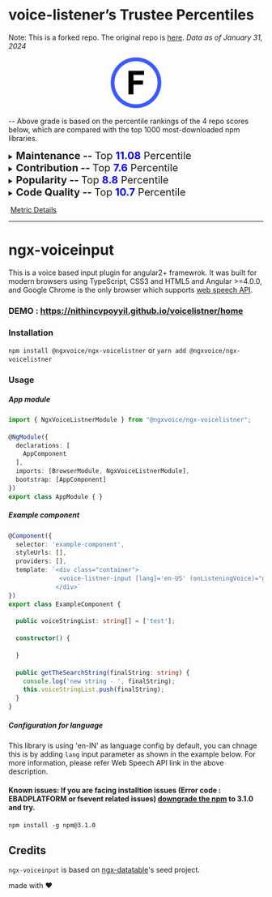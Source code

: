 # voice-listener’s Trustee Percentiles

Note: This is a forked repo. The original repo is [here](https://github.com/nithincvpoyyil/voice-listener).
*Data as of January 31, 2024*

<center><img src="./images/grade_f.svg" width="100px" height="100px"></center>

-- Above grade is based on the percentile rankings of the 4 repo scores below, which are compared with the top 1000 most-downloaded npm libraries.

<details>
<summary><span style="font-size: 20px;"><strong>Maintenance -- </strong>Top <strong><span style="color: blue;">11.08</span></strong> Percentile</summary>
<div>
<div align=center>
  <img src="./images/voice_listener/maintenance.png" width="500px" height="180px">
</div>
Activity and involvement by this project’s maintainer(s). Maintainers could increase these metrics by extending documentation and being more responsive to community participation (especially issues and PRs).<br><br>
</div>
<table>
  <tr>
    <td>
      <div>
        <strong>Issues Maintenance:</strong> Top 0.0 Percentile
        <p>How efficiently issues are addressed: issues closed and comments on issues.</p>
      </div>
      <div>
        <strong>Community Documentation:</strong> Top 26.8 Percentile
        <p>Support for the community to participate: issue and PR templates, code of conduct, governance, etc.</p>
      </div>
    </td>
    <td>
      <div>
        <strong>Code Maintenance:</strong> Top 0.0 Percentile
        <p>How efficiently code changes are addressed: commits and PRs closed, commit standards.</p>
      </div>
      <div>
        <strong>Maintainer History:</strong> Top 17.5 Percentile
        <p>Maintainer experience: maintainers' other projects.</p>
      </div>
    </td>
  </tr>
</table>
</details>


<details>
<summary><span style="font-size: 20px;"><strong>Contribution -- </strong>Top <strong><span style="color: blue;">7.6</span></strong> Percentile</summary>
<div>
<div align=center>
  <img src="./images/voice_listener/contribution.png" width="500px" height="180px">
</div>
Activity and involvement by this project’s contributors. Fostering and encouraging more contribution and participation would increase these metrics.<br><br>
</div> 
<table>
  <tr>
    <td>
      <div>
        <strong>Code Contribution:</strong> Top 12.1 Percentile
        <p>Activity to add to the codebase: commits and PRs.</p>
      </div>
      <div>
        <strong>Contributor Participation:</strong> Top 10.7 Percentile
        <p>Activity in discussion and participation: number of contributors, comments made, quality of comments.</p>
      </div>
    </td>
    <td>
      <div>
        <strong>Contributor Growth:</strong> Top 0.0 Percentile
        <p>How the project is scaling in size: change in contributors, PRs.</p>
      </div>
    </td>
  </tr>
</table>
</details>


<details>
<summary><span style="font-size: 20px;"><strong>Popularity -- </strong>Top <strong><span style="color: blue;">8.8</span></strong> Percentile</summary>
<div>
<div align=center>
  <img src="./images/voice_listener/popularity.png" width="500px" height="180px">
</div>
Activity and usage by this project’s consumers. Spreading this project to more users and maintaining it over time increases these metrics.<br><br>
</div> 
<table>
  <tr>
    <td>
      <div>
        <strong>Stars and Watches:</strong> Top 6.9 Percentile
        <p>How much consumers follow this project: stargazers, watchers.</p>
      </div>
      <div>
        <strong>Forks:</strong> Top 5.6 Percentile
        <p>How much developers fork this project.</p>
      </div>
    </td>
    <td>
      <div>
        <strong>Downstream Dependents:</strong> Top 16.0 Percentile
        <p>For projects producing packages and dependencies, how many downstream projects rely on them.</p>
      </div>
      <div>
        <strong>Project Maturity:</strong> Top 6.7 Percentile
        <p>Size and age of repo: lines of code, creation time, versions.</p>
      </div>
    </td>
  </tr>
</table>
</details>


<details>
<summary><span style="font-size: 20px;"><strong>Code Quality -- </strong>Top <strong><span style="color: blue;">10.7</span></strong> Percentile</summary>
<div>
<div align=center>
  <img src="./images/voice_listener/code_quality.png" width="500px" height="180px">
</div>
Security and review of the project’s code. Contributors can increase these metrics by maintaining the dependencies and setting up automated testing and procedural reviews.<br><br>
</div>  
<table>
  <tr>
    <td>
      <div>
        <strong>Dependencies Health:</strong> Top 31.9 Percentile
        <p>Mitigation of dependency vulnerability risk: dependency versions, reported vulnerabilities.</p>
      </div>
      <div>
        <strong>Review Coverage:</strong> Top 0.2 Percentile
        <p>Scale of manual code reviews: contributors and reviewers per code portion, commit sizes.</p>
      </div>
    </td>
    <td>
      <div>
        <strong>Testing Quality:</strong> Top 0.0 Percentile
        <p>Scale of automated tests: workflow runs, check runs, code authors.</p>
      </div>
    </td>
  </tr>
</table>
</details>



​																				[Metric Details](https://github.com/Elijahzyp/voice-listener_TrustLabel/blob/branch_mcpc/MCPC%20Template%20Metric%20Details.md)



***



# ngx-voiceinput

This is a voice based input plugin for angular2+ framewrok. It was built for modern browsers using TypeScript, CSS3 and HTML5 and Angular >=4.0.0, and Google Chrome is the only browser which supports [web speech API](https://developers.google.com/web/updates/2013/01/Voice-Driven-Web-Apps-Introduction-to-the-Web-Speech-API).

### DEMO : https://nithincvpoyyil.github.io/voicelistner/home

### Installation

`npm install @ngxvoice/ngx-voicelistner` or `yarn add @ngxvoice/ngx-voicelistner`


### Usage


##### App module

```typescript
import { NgxVoiceListnerModule } from "@ngxvoice/ngx-voicelistner";

@NgModule({
  declarations: [
    AppComponent
  ],
  imports: [BrowserModule, NgxVoiceListnerModule],
  bootstrap: [AppComponent]
})
export class AppModule { }

```


##### Example component


```typescript
@Component({
  selector: 'example-component',
  styleUrls: [],
  providers: [],
  template: `<div class="container">
              <voice-listner-input [lang]='en-US' (onListeningVoice)="getTheSearchString($event)" ></voice-listner-input>
             </div>`
})
export class ExampleComponent {

  public voiceStringList: string[] = ['test'];

  constructor() {
  
  }

  public getTheSearchString(finalString: string) {
    console.log('new string - ', finalString);
    this.voiceStringList.push(finalString);
  }
}

```

##### Configuration for language

This library is using 'en-IN' as language config by default, you can chnage this is by adding `lang` input parameter as shown in the example below. For more information, please refer Web Speech API link in the above description.

#### Known issues: If you are facing installtion issues (Error code : EBADPLATFORM or fsevent related issues) [downgrade the npm](https://github.com/npm/npm/issues/8899) to 3.1.0 and try.

```shellscript
npm install -g npm@3.1.0
```

## Credits
`ngx-voiceinput` is based on [ngx-datatable](http://swimlane.github.io/ngx-datatable)'s seed project.

made with :heart:
